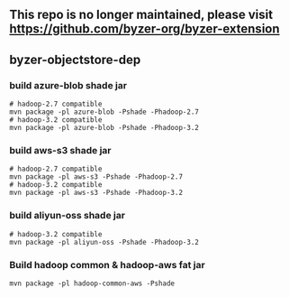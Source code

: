 ## This repo is no longer maintained, please visit https://github.com/byzer-org/byzer-extension 
## byzer-objectstore-dep

### build azure-blob shade jar

```shell
# hadoop-2.7 compatible
mvn package -pl azure-blob -Pshade -Phadoop-2.7
# hadoop-3.2 compatible
mvn package -pl azure-blob -Pshade -Phadoop-3.2 
```

### build aws-s3 shade jar

```shell
# hadoop-2.7 compatible
mvn package -pl aws-s3 -Pshade -Phadoop-2.7
# hadoop-3.2 compatible
mvn package -pl aws-s3 -Pshade -Phadoop-3.2 
```

### build aliyun-oss shade jar

```shell
# hadoop-3.2 compatible
mvn package -pl aliyun-oss -Pshade -Phadoop-3.2
```

### Build hadoop common & hadoop-aws fat jar
```shell
mvn package -pl hadoop-common-aws -Pshade
```
